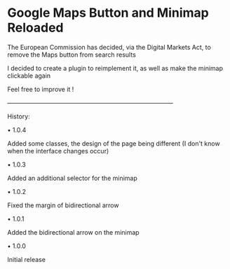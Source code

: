 # Google Maps Button and Minimap Reloaded

The European Commission has decided, via the Digital Markets Act, to remove the Maps button from search results

I decided to create a plugin to reimplement it, as well as make the minimap clickable again

Feel free to improve it !


———————————————————————————

History:

• 1.0.4

Added some classes, the design of the page being different (I don't know when the interface changes occur)

• 1.0.3

Added an additional selector for the minimap

• 1.0.2

Fixed the margin of bidirectional arrow

• 1.0.1

Added the bidirectional arrow on the minimap

• 1.0.0

Initial release
